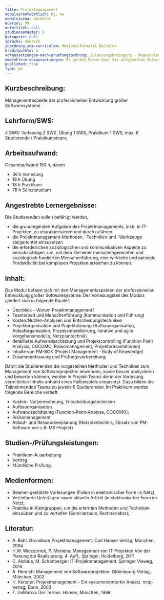 ```yaml
---
title: Projektmanagement
modulverantwortlich: hg, mw
modulniveau: Bachelor
kuerzel: PM
untertitel: null
studiensemester: 5
kategorie: null
sprache: deutsch
zuordnung-zum-curriculum: Medieninformatik Bachelor
kreditpunkte: 5
voraussetzungen-nach-pruefungsordnung: Zulassungsbedingung - Abgeschlossenes Grundstudium; Sonst keine besonderen Voraussetzungen;
empfohlene-voraussetzungen: Es werden keine über die allgemeinen Zulassungsvoraussetzungen hinausgehende fachlichen Voraussetzungen gefordert, jedoch sollten Engagement, Motivation, Toleranz, Bereitschaft zur Teamarbeit mitgebracht werden.
published: true
type: pm
---
```


## Kurzbeschreibung:
Managementaspekte der professionellen Entwicklung großer Softwaresysteme

## Lehrform/SWS: 
4 SWS: Vorlesung 2 SWS, Übung 1 SWS, Praktikum 1 SWS; max. 6 Studierende / Praktikumsteam;

## Arbeitsaufwand: 
Gesamtaufwand 150 h, davon 

* 36 h Vorlesung
* 18 h Übung
* 18 h Praktikum
* 78 h Selbststudium

## Angestrebte Lernergebnisse:
Die Studierenden sollen befähigt werden, 

- die grundlegenden Aufgaben des Projektmanagements, insb. in IT-Projekten, zu charakterisieren und durchzuführen
- die Projektmanagement-Methoden, -Techniken und -Werkzeuge zielgerichtet einzusetzen
- die erforderlichen soziologischen und kommunikativen Aspekte zu berücksichtigen,
  um, mit dem Ziel einer menschengerechten und soziologisch fundierten Menschenführung, eine wirkliche und optimale Produktivität bei komplexen Projekten erreichen zu können.


## Inhalt:
Das Modul befasst sich mit den Managementaspekten der professionellen Entwicklung großer Softwaresysteme. 
Der Vorlesungsteil des Moduls gliedert sich in folgende Kapitel: 

- Überblick – Warum Projektmanagement?
- Teamarbeit und Menschenführung (Kommunikation und Führung)
- Kosten/Nutzen-Analysen und Entscheidungstechniken
- Projektorganisation und Projektplanung (Aufbauorganisation, Ablauforganisation, Prozessmodellierung, iterative und agile Vorgehensmodelle, Netzplantechnik)
- detaillierte Aufwandsschätzung und Projektcontrolling (Function Point Analysis, COCOMO, Risikomanagement, Projektpräsentationen)
- Inhalte von PM-BOK (Project Management - Body of Knowledge)
- Zusammenfassung und Prüfungsvorbereitung;

Damit die Studierenden die vorgestellten Methoden und Techniken zum Management von Softwareprojekten anwenden, sowie besser analysieren und bewerten können, werden in Projekt-Teams die in der Vorlesung vermittelten Inhalte anhand eines Fallbeispiels eingesetzt. Dazu bilden die Teilnehmenden Teams zu jeweils 6 Studierenden. Im Praktikum werden folgende Bereiche vertieft:

- Kosten- Nutzenrechnung, Entscheidungstechniken
- Aufbauorganisation
- Aufwandsschätzung (Function-Point-Analyse, COCOMO);
- Risikomanagement
- Ablauf- und Ressourcenplanung (Netzplantechnik, Einsatz von PM-Software wie z.B. MS-Project)

## Studien-/Prüfungsleistungen:
* Praktikum-Ausarbeitung
* Vortrag
* Mündliche Prüfung.

## Medienformen:
* Beamer-gestützte Vorlesungen (Folien in elektronischer Form im Netz);
* Vertiefende Unterlagen sowie aktuelle Artikel (in elektronischer Form im Netz);
* Praktika in Kleingruppen, um die erlernten Methoden und Techniken einzuüben und zu vertiefen (Seminarraum, Rechnerlabor);

## Literatur:
- A. Buhl: Grundkurs Projektmanagement. Carl Hanser Verlag, München, 2004
- H.W. Wieczorrek, P. Mertens: Management von IT-Projekten Von der Planung zur Realisierung. 4. Aufl., Springer, Heidelberg, 2011
- C. Aichele, M. Schönberger: IT-Projektmanagement. Springer Vieweg, 2014
- A. Henrich: Management von Softwareprojekten. Oldenbourg Verlag, München, 2002
- H. Kerzner: Projektmanagement – Ein systemorientierter Ansatz. mitp-Verlag, Bonn, 2003
- T. DeMarco: Der Termin. Hanser, München, 1998

